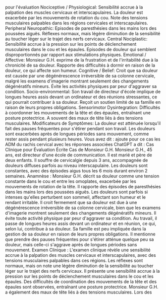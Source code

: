 pour l'évaluation Nociceptive / Physiological: Sensibilité accrue à la palpation des muscles cervicaux et interscapulaires. La douleur est exacerbée par les mouvements de rotation du cou. Note des tensions musculaires palpables dans les régions cervicales et interscapulaires. Peripheral Neuropathic: Episodes de paresthésies dans les mains lors des poussées aiguës. Réflexes normaux, mais légère diminution de la sensibilité au toucher léger sur le trajet des nerfs cervicaux. Central Nociplastic: Sensibilité accrue à la pression sur les points de déclenchement musculaires dans le cou et les épaules. Episodes de douleur qui semblent disproportionnés par rapport aux stimulations physiques. Emotional / Affective: Monsieur G.H. exprime de la frustration et de l'irritabilité due à la chronicité de sa douleur. Rapporte des difficultés à dormir en raison de la douleur, ce qui affecte son humeur. Cognitive / Belief: Croit que sa douleur est causée par une dégénérescence irréversible de sa colonne cervicale, malgré les examens d'imagerie montrant seulement des changements dégénératifs mineurs. Évite les activités physiques par peur d'aggraver sa condition. Socio-environmental: Son travail de directeur d'école implique de longues heures assis devant un ordinateur et des réunions stressantes, ce qui pourrait contribuer à sa douleur. Reçoit un soutien limité de sa famille en raison de leurs propres obligations. Sensorimotor Dysintegration: Difficultés à coordonner les mouvements de la tête et des épaules, entraînant une posture protectrice. A souvent des maux de tête liés à des tensions musculaires. Modificateurs de Symptômes: La douleur est atténuée lorsqu'il fait des pauses fréquentes pour s'étirer pendant son travail. Les douleurs sont exacerbées après de longues périodes sans mouvement, comme rester assis pendant plusieurs heures. Vous avez dit : ajoute pour ce cas les ADM du rachis cervical avec les réponses associées ChatGPT a dit : Cas Clinique pour Évaluation Écrite Cas de Monsieur G.H. Monsieur G.H., 45 ans, est directeur d'une école de communication. Il est marié et père de deux enfants. Il souffre de cervicalgie depuis 3 ans, accompagnée de douleurs diffuses parfois au niveau interscapulaire. Les douleurs sont constantes, avec des épisodes aigus tous les 6 mois durant environ 2 semaines. Anamnèse : Monsieur G.H. décrit sa douleur comme une tension constante dans le cou et entre les omoplates, exacerbée par les mouvements de rotation de la tête. Il rapporte des épisodes de paresthésies dans les mains lors des poussées aiguës. Les douleurs sont parfois si intenses qu'elles perturbent son sommeil, affectant son humeur et le rendant irritable. Il croit fermement que sa douleur est due à une dégénérescence irréversible de sa colonne cervicale, bien que les examens d'imagerie montrent seulement des changements dégénératifs mineurs. Il évite toute activité physique par peur d'aggraver sa condition. Au travail, il passe de longues heures assis devant un ordinateur et en réunion, ce qui, selon lui, contribue à sa douleur. Sa famille est peu impliquée dans la gestion de sa douleur en raison de leurs propres obligations. Il mentionne que prendre des pauses fréquentes pour s'étirer atténue quelque peu sa douleur, mais celle-ci s'aggrave après de longues périodes sans mouvement. Examen Clinique : L'examen clinique révèle une sensibilité accrue à la palpation des muscles cervicaux et interscapulaires, avec des tensions musculaires palpables dans ces régions. Les réflexes sont normaux, mais on note une légère diminution de la sensibilité au toucher léger sur le trajet des nerfs cervicaux. Il présente une sensibilité accrue à la pression sur les points de déclenchement musculaires dans le cou et les épaules. Des difficultés de coordination des mouvements de la tête et des épaules sont observées, entraînant une posture protectrice. Monsieur G.H. a également des maux de tête liés à des tensions musculaires. Lors des